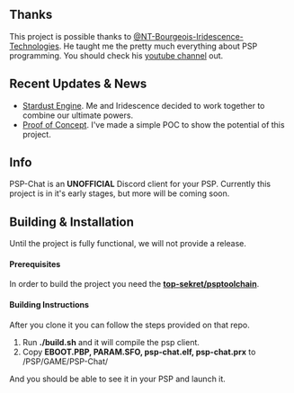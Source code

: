 ## Thanks
 This project is possible thanks to [@NT-Bourgeois-Iridescence-Technologies](https://github.com/NT-Bourgeois-Iridescence-Technologies). He taught me the pretty much everything about PSP programming. You should check his [youtube channel](https://www.youtube.com/channel/UCSTmaB4YZmnyUSAoerATnsg) out.

## Recent Updates & News
- [Stardust Engine](https://youtu.be/bGMZ6UWHOd4). Me and Iridescence decided to work together to combine our ultimate powers.
- [Proof of Concept](https://www.youtube.com/watch?v=7BbF_-FT33I). I've made a simple POC to show the potential of this project. 

## Info
PSP-Chat is an **UNOFFICIAL** Discord client for your PSP. Currently this project is in it's early stages, but more will be coming soon.

## Building & Installation
Until the project is fully functional, we will not provide a release. 

#### Prerequisites 
In order to build the project you need the [**top-sekret/psptoolchain**](https://github.com/top-sekret/psptoolchain).

#### Building Instructions
After you clone it you can follow the steps provided on that repo.

1. Run **./build.sh** and it will compile the psp client.
2. Copy **EBOOT.PBP, PARAM.SFO, psp-chat.elf, psp-chat.prx** to /PSP/GAME/PSP-Chat/

And you should be able to see it in your PSP and launch it.
 
